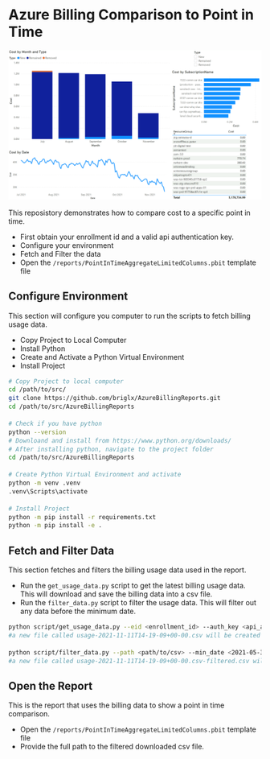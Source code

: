 # Azure Billing Comparison to Point in Time

![Point in time Report](../docs/PointInTimeReport.png)
<!-- s![Whiteboard Diagram](../docs/Whiteboard.png) -->

This reposistory demonstrates how to compare cost to a specific point in time.

- First obtain your enrollment id and a valid api authentication key.
- Configure your environment
- Fetch and Filter the data
- Open the `/reports/PointInTimeAggregateLimitedColumns.pbit` template file

## Configure Environment

This section will configure you computer to run the scripts to fetch billing usage data.

- Copy Project to Local Computer
- Install Python
- Create and Activate a Python Virtual Environment
- Install Project

```bash
# Copy Project to local computer
cd /path/to/src/
git clone https://github.com/briglx/AzureBillingReports.git
cd /path/to/src/AzureBillingReports

# Check if you have python
python --version
# Downloand and install from https://www.python.org/downloads/
# After installing python, navigate to the project folder
cd /path/to/src/AzureBillingReports

# Create Python Virtual Environment and activate
python -m venv .venv
.venv\Scripts\activate

# Install Project
python -m pip install -r requirements.txt
python -m pip install -e .

```

## Fetch and Filter Data

This section fetches and filters the billing usage data used in the report.

- Run the `get_usage_data.py` script to get the latest billing usage data. This will download and save the billing data into a csv file.
- Run the `filter_data.py` script to filter the usage data. This will filter out any data before the minimum date.

```bash
python script/get_usage_data.py --eid <enrollment_id> --auth_key <api_auth_key>
#a new file called usage-2021-11-11T14-19-09+00-00.csv will be created

python script/filter_data.py --path <path/to/csv> --min_date <2021-05-30>
#a new file called usage-2021-11-11T14-19-09+00-00.csv-filtered.csv will be created
```

## Open the Report

This is the report that uses the billing data to show a point in time comparison.

- Open the `/reports/PointInTimeAggregateLimitedColumns.pbit` template file
- Provide the full path to the filtered downloaded csv file.
